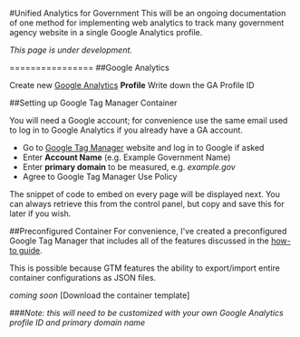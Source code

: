 #Unified Analytics for Government
This will be an ongoing documentation of one method for implementing web analytics to track many government agency website in a single Google Analytics profile.

_This page is under development._

================
##Google Analytics

Create new [Google Analytics](https://www.google.com/analytics) **Profile**
Write down the GA Profile ID


##Setting up Google Tag Manager Container

You will need a Google account; for convenience use the same email used to log in to Google Analytics if you already have a GA account.
- Go to [Google Tag Manager](https://tagmanager.google.com) website and log in to Google if asked
- Enter **Account Name** (e.g. Example Government Name)
- Enter **primary domain** to be measured, e.g. _example.gov_
- Agree to Google Tag Manager Use Policy

The snippet of code to embed on every page will be displayed next. You can always retrieve this from the control panel, but copy and save this for later if you wish.

##Preconfigured Container
For convenience, I've created a preconfigured Google Tag Manager that includes all of the features discussed in the [how-to guide](deploy-tag-manager.md).

This is possible because GTM features the ability to export/import entire container configurations as JSON files.

_coming soon_ [Download the container template]

###_Note: this will need to be customized with your own Google Analytics profile ID and primary domain name_
